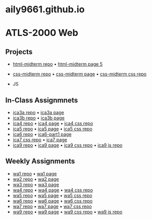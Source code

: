 # aily9661.github.io
# ATLS-2000 Web
## Projects
- <a href="/html-midterm/">html-midterm repo</a> • <a href="http://aily9661.github.io/html-midterm/page5.html">html-midterm page 5</a>
- <a href="index.html">css-midterm repo</a> • <a href="http://aily9661.github.io/index.html">css-midterm page</a> • <a href="/css/index-style.css">css-midterm css repo</a>

- JS
## In-Class Assignmnets
- <a href="/ica/ica3a.html">ica3a repo</a> • <a href="http://aily9661.github.io/ica/ica3a.html">ica3a page</a>
- <a href="/ica/ica3b-part2/ica3b.html">ica3b repo</a> • <a href="http://aily9661.github.io/ica/ica3b-part2/ica3b.html">ica3b page</a>
- <a href="/ica/ica4.html">ica4 repo</a> • <a href="http://aily9661.github.io/ica/ica4.html">ica4 page</a> • <a href="/css/ica4.css">ica4 css repo</a>
- <a href="/ica/ica5.html">ica5 repo</a> • <a href="http://aily9661.github.io/ica/ica5.html">ica5 page</a> • <a href="/css/ica5-style.css">ica5 css repo</a>
- <a href="/ica/ica6.html">ica6 repo</a> • <a href="http://aily9661.github.io/ica/ica6/ica6-part1.html">ica6-part1 page</a>
- <a href="/css/ica7-style.css">ica7 css repo</a> • <a href="http://aily9661.github.io/ica/ica7.html">ica7 page</a>
- <a href="/ica/ica9.html">ica9 repo</a> • <a href="http://aily9661.github.io/ica/ica9.html">ica9 page</a> • <a href="/css/ica9-style.css">ica9 css repo</a> • <a href="/js/ica9.js">ica9 js repo</a>

## Weekly Assignments
- <a href="/wa/wa1.html">wa1 repo</a> • <a href="http://aily9661.github.io/wa/wa1.html">wa1 page</a>
- <a href="/wa/wa2.html">wa2 repo</a> • <a href="http://aily9661.github.io/wa/wa2.html">wa2 page</a>
- <a href="/wa/wa3.html">wa3 repo</a> • <a href="http://aily9661.github.io/wa/wa3.html">wa3 page</a>
- <a href="/wa/wa4.html">wa4 repo</a> • <a href="http://aily9661.github.io/wa/wa4.html">wa4 page</a> • <a href="/css/wa4-style.css">wa4 css repo</a>
- <a href="/wa/wa5.html">wa5 repo</a> • <a href="http://aily9661.github.io/wa/wa5.html">wa5 page</a> • <a href="/css/wa5-style.css">wa5 css repo</a>
- <a href="/wa/wa6/wa6.html">wa6 repo</a> • <a href="http://aily9661.github.io/wa/wa6/wa6.html">wa6 page</a> • <a href="/wa/wa6/style.css">wa6 css repo</a>
- <a href="/wa/wa7.html">wa7 repo</a> • <a href="http://aily9661.github.io/wa/wa7.html">wa7 page</a> • <a href="/css/wa7-style.css">wa7 css repo</a>
- <a href="/wa/wa9.html">wa9 repo</a> • <a href="http://aily9661.github.io/wa/wa9.html">wa9 page</a> • <a href="/css/wa9-style.css">wa9 css repo</a> • <a href="/js/wa9.js">wa9 js repo</a>